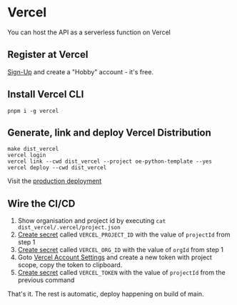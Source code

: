 # Vercel

You can host the API as a serverless function on Vercel

## Register at Vercel

[Sign-Up](https://vercel.com/signup) and create a "Hobby" account - it's free.

## Install Vercel CLI

```shell
pnpm i -g vercel
```

## Generate, link and deploy Vercel Distribution

```shell
make dist_vercel
vercel login
vercel link --cwd dist_vercel --project oe-python-template --yes
vercel deploy --cwd dist_vercel
```

Visit the [production deployment](https://oe-python-template.vercel.app/)

## Wire the CI/CD

1. Show organisation and project id by executing `cat dist_vercel/.vercel/project.json`
2. [Create secret](https://github.com/helmut-hoffer-von-ankershoffen/oe-python-template/settings/secrets/actions/new) called `VERCEL_PROJECT_ID` with the value of `projectId` from step 1
3. [Create secret](https://github.com/helmut-hoffer-von-ankershoffen/oe-python-template/settings/secrets/actions/new) called `VERCEL_ORG_ID` with the value of `orgId` from step 1
4. Goto [Vercel Account Settings](https://vercel.com/account/settings/tokens) and create a new token with project scope, copy the token to clipboard.
5. [Create secret](https://github.com/helmut-hoffer-von-ankershoffen/oe-python-template/settings/secrets/actions/new) called `VERCEL_TOKEN` with the value of `projectId` from the previous command

That's it. The rest is automatic, deploy happening on build of main.

